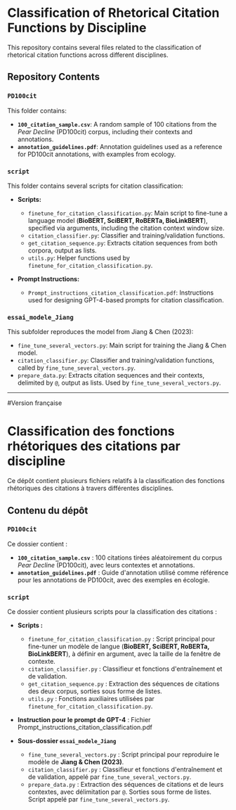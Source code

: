 # Classification of Rhetorical Citation Functions by Discipline

This repository contains several files related to the classification of rhetorical citation functions across different disciplines.

## Repository Contents

### `PD100cit`

This folder contains:  
- **`100_citation_sample.csv`**: A random sample of 100 citations from the *Pear Decline* (PD100cit) corpus, including their contexts and annotations.  
- **`annotation_guidelines.pdf`**: Annotation guidelines used as a reference for PD100cit annotations, with examples from ecology.

### `script`

This folder contains several scripts for citation classification:

- **Scripts:**  
  - `finetune_for_citation_classification.py`: Main script to fine-tune a language model (**BioBERT, SciBERT, RoBERTa, BioLinkBERT**), specified via arguments, including the citation context window size.  
  - `citation_classifier.py`: Classifier and training/validation functions.  
  - `get_citation_sequence.py`: Extracts citation sequences from both corpora, output as lists.  
  - `utils.py`: Helper functions used by `finetune_for_citation_classification.py`.

- **Prompt Instructions:**  
  - `Prompt_instructions_citation_classification.pdf`: Instructions used for designing GPT-4-based prompts for citation classification.

### `essai_modele_Jiang`

This subfolder reproduces the model from Jiang & Chen (2023):

- `fine_tune_several_vectors.py`: Main script for training the Jiang & Chen model.  
- `citation_classifier.py`: Classifier and training/validation functions, called by `fine_tune_several_vectors.py`.  
- `prepare_data.py`: Extracts citation sequences and their contexts, delimited by `@`, output as lists. Used by `fine_tune_several_vectors.py`.

---------------------------------------------------------------------------------------
#Version française
    
# Classification des fonctions rhétoriques des citations par discipline

Ce dépôt contient plusieurs fichiers relatifs à la classification des fonctions rhétoriques des citations à travers différentes disciplines.

## Contenu du dépôt

### `PD100cit`
Ce dossier contient :  
- **`100_citation_sample.csv`** : 100 citations tirées aléatoirement du corpus *Pear Decline* (PD100cit), avec leurs contextes et annotations.  
- **`annotation_guidelines.pdf`** : Guide d'annotation utilisé comme référence pour les annotations de PD100cit, avec des exemples en écologie.  

### `script`
Ce dossier contient plusieurs scripts pour la classification des citations :  

- **Scripts :**  
  - `finetune_for_citation_classification.py` : Script principal pour fine-tuner un modèle de langue (**BioBERT, SciBERT, RoBERTa, BioLinkBERT**), à définir en argument, avec la taille de la fenêtre de contexte.  
  - `citation_classifier.py` : Classifieur et fonctions d'entraînement et de validation.  
  - `get_citation_sequence.py` : Extraction des séquences de citations des deux corpus, sorties sous forme de listes.  
  - `utils.py` : Fonctions auxiliaires utilisées par `finetune_for_citation_classification.py`.  

- **Instruction pour le prompt de GPT-4** : Fichier Prompt_instructions_citation_classification.pdf

- **Sous-dossier `essai_modele_Jiang`**  
  - `fine_tune_several_vectors.py` : Script principal pour reproduire le modèle de **Jiang & Chen (2023)**.  
  - `citation_classifier.py` : Classifieur et fonctions d'entraînement et de validation, appelé par `fine_tune_several_vectors.py`.  
  - `prepare_data.py` : Extraction des séquences de citations et de leurs contextes, avec délimitation par `@`. Sorties sous forme de listes. Script appelé par `fine_tune_several_vectors.py`.  
